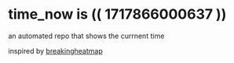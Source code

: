 # time_now is (( 1717866000637 ))

an automated repo that shows the currnent time

inspired by [breakingheatmap](https://github.com/breakingheatmap/breakingheatmap)